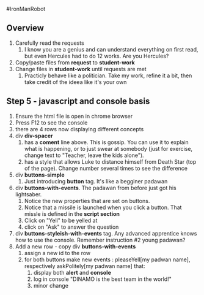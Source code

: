 #IronManRobot

## Overview
1. Carefully read the requests 
    1. I know you are a genius and can understand everything on first read, but even Hercules had to do 12 works. Are you Hercules?
1. Copy/paste files from **request** to **student-work**
1. Change files in **student-work** until requests are met
    1. Practicly behave like a politician. Take my work, refine it a bit, then take credit of the ideea like it's your own

## Step 5 - javascript and console basis

1. Ensure the html file is open in chrome browser
1. Press F12 to see the console
1. there are 4 rows now displaying different concepts
1. div **div-spacer**
    1. has a **coment** line above. This is gossip. You can use it to explain what is happening, or to just swear at somebody (just for exercise, change text to "Teacher, leave the kids alone").
    1. has a style that allows Luke to distance himself from Death Star (top of the page). Change number several times to see the difference
1. div **buttons-simple**
    1. Just introducing **button** tag. It's like a begginer padawan
1. div **buttons-with-events**. The padawan from before just got his lightsaber. 
    1. Notice the new properties that are set on buttons. 
    1. Notice that a missile is launched when you click a button. That missle is defined in the **script section**
    1. Click on "Yell" to be yelled at
    1. click on "Ask" to answer the question
1. div **buttons-styleish-with-events** tag. Any advanced apprentice knows how to use the console. Remember instruction #2 young padawan?
1. Add a new row - copy div **buttons-with-events**
    1. assign a new id to the row
    1. for both buttons make new events : pleaseYell[my padwan name], respectively askPolitely[my padwan name] that:
        1. display both **alert** and **console**
        1. log in console "DINAMO is the best team in the world!"
        1. minor change

